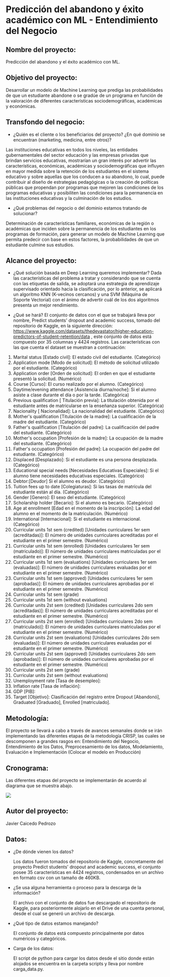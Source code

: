 # Predicción del abandono y  éxito académico con ML - Entendimiento del Negocio

## Nombre del proyecto:

Predicción del abandono y el éxito académico con ML.

## Objetivo del proyecto:

Desarrollar un modelo de Machine Learning que prediga las probabilidades de que un estudiante abandone o se gradúe de un programa en función de la valoración de diferentes características sociodemográficas, académicas y económicas.

## Transfondo del negocio:
- ¿Quién es el cliente o los beneficiarios del proyecto? ¿En qué dominio se encuentran (marketing, medicina, entre otros)?

Las instituciones educativas en todos los niveles, las entidades gubernamentales del sector educación y las empresas privadas que brindan servicios educativas, mostrarían un gran interés por advertir las características, económicas, académicas y sociodemográficas que influyen en mayor medida sobre la retención de los estudiantes en el sistema educativo y sobre aquellas que los conducen a su abandono, lo cual, puede contribuir al diseño de estrategias pedagógicas o la creación de políticas públicas que propendan por programas que mejoren las condiciones de los programas educativas y posibiliten las condiciones para la permanencia en las instituciones educativas y la culminación de los estudios.

- ¿Qué problemas del negocio o del dominio estamos tratando de solucionar?

Determinación de características familiares, económicas de la región o académicas que inciden sobre la permanencia de los estudiantes en los programas de formación, para generar un modelo de Machine Learning que permita predecir con base en estos factores, la probabilidades de que un estudiante culmine sus estudios.

## Alcance del proyecto:

- ¿Qué solución basada en Deep Learning queremos implementar?
Dada las características del problema a tratar y considerando que se cuenta con las etiquetas de salida, se adoptará una estrategia de aprendizaje supervisado orientado hacia la clasificación, por lo anterior, se aplicará un algoritmo KNN (K-vecinos cercanos) y una SVM (Máquina de Soporte Vectorial) con el ánimo de advertir cuál de los dos algoritmos presenta un mejor rendimiento.
  
- ¿Qué se hará?
  El conjunto de datos con el que se trabajará lleva por nombre, Predict students' dropout and academic success, tomado del repositorio de Kaggle, en la siguiente dirección: https://www.kaggle.com/datasets/thedevastator/higher-education-predictors-of-student-retention/data , este conjunto de datos está compuesto por 35 columnas y 4424 registros. Las características con las que cuenta el dataset se muestran a continuación:

1.	Marital status [Estado civil]: El estado civil del estudiante. (Categórico)
2.	Application mode [Modo de solicitud]: El método de solicitud utilizado por el estudiante. (Categórico)
3.	Application order [Orden de solicitud]: El orden en que el estudiante presentó la solicitud. (Numérico)
4.	Course [Curso]: El curso realizado por el alumno. (Categórico)
5.	Daytime/evening attendance [Asistencia diurna/noche]: Si el alumno asiste a clase durante el día o por la tarde. (Categórica)
6.	Previous qualification [ Titulación previa]: La titulación obtenida por el estudiante antes de matricularse en la enseñanza superior. (Categórica)
7.	Nacionality [ Nacionalidad]: La nacionalidad del estudiante. (Categórico)
8.	Mother's qualification [Titulación de la madre]: La cualificación de la madre del estudiante. (Categórico)
9.	Father's qualification [Titulación del padre]: La cualificación del padre del estudiante. (Categórico)
10.	Mother's occupation [Profesión de la madre]: La ocupación de la madre del estudiante. (Categórico)
11.	Father's occupation [Profesión del padre]: La ocupación del padre del estudiante. (Categórico)
12.	Displaced [Desplazado]: Si el estudiante es una persona desplazada. (Categórico)
13.	Educational special needs [Necesidades Educativas Especiales]: Si el alumno tiene necesidades educativas especiales. (Categórico)
14.	Debtor:[Deudor] Si el alumno es deudor. (Categórico)
15.	Tuition fees up to date [Colegiaturas]: Si las tasas de matrícula del estudiante están al día. (Categórico)
16.	Gender [Genero]: El sexo del estudiante. (Categórico)
17.	Scholarship holder [Becario]: Si el alumno es becario. (Categórico)
18.	Age at enrollment [Edad en el momento de la inscripción]: La edad del alumno en el momento de la matriculación. (Numérico)
19.	International [Internacional]: Si el estudiante es internacional. (Categórico)
20.	Curricular units 1st sem (credited) [Unidades curriculares 1er sem (acreditadas)]: El número de unidades curriculares acreditadas por el estudiante en el primer semestre. (Numérico)
21.	Curricular units 1st sem (enrolled) [Unidades curriculares 1er sem (matriculado)]: El número de unidades curriculares matriculadas por el estudiante en el primer semestre. (Numérico)
22.	Curricular units 1st sem (evaluations) [Unidades curriculares 1er sem (evaluadas)]: El número de unidades curriculares evaluadas por el estudiante en el primer semestre. (Numérico)
23.	Curricular units 1st sem (approved) [Unidades curriculares 1er sem (aprobadas)]: El número de unidades curriculares aprobadas por el estudiante en el primer semestre. (Numérico)
24.	Curricular units 1st sem (grade)
25.	Curricular units 1st sem (without evaluations)
26.	Curricular units 2st sem (credited) [Unidades curriculares 2do sem (acreditadas)]: El número de unidades curriculares acreditadas por el estudiante en el primer semestre. (Numérico)
27.	Curricular units 2st sem (enrolled) [Unidades curriculares 2do sem (matriculado)]: El número de unidades curriculares matriculadas por el estudiante en el primer semestre. (Numérico)
28.	Curricular units 2st sem (evaluations) [Unidades curriculares 2do sem (evaluadas)]: El número de unidades curriculares evaluadas por el estudiante en el primer semestre. (Numérico)
29.	Curricular units 2st sem (approved) [Unidades curriculares 2do sem (aprobadas)]: El número de unidades curriculares aprobadas por el estudiante en el primer semestre. (Numérico)
30.	Curricular units 2st sem (grade)
31.	Curricular units 2st sem (without evaluations)
32.	Unemployment rate [Tasa de desempleo]:
33.	Inflation rate [Tasa de inflación]:
34.	GDP [PIB]:
35.	Target [Objetivo]: Clasificación del registro entre Dropout [Abandonó], Graduated [Graduado], Enrolled [matriculado].

## Metodología:

El proyecto se llevará a cabo a través de avances semanales donde se irán implementando las diferentes etapas de la metodología CRISP, las cuales se descomponen a grandes rasgos en: Entendimiento del Negocio, Entendimiento de los Datos, Preprocesamiento de los datos, Modelamiento, Evaluación e Implementación (Colocar el modelo en Producción)

## Cronograma:

Las diferentes etapas del proyecto se implementarán de acuerdo al diagrama que se muestra abajo.

<img src="https://i.postimg.cc/JhfnQPMt/cronograma-MLDS-M3.png)https://i.postimg.cc/JhfnQPMt/cronograma-MLDS-M3.png" />

## Autor del proyecto:

Javier Caicedo Pedrozo

## Datos:

- ¿De dónde vienen los datos?

  Los datos fueron tomados del repositorio de Kaggle, concretamente del proyecto Predict students' dropout and academic success, el conjunto posee 35 características en 4424 registros, condensados en un archivo en formato csv con un tamaño de 460KB.
  
- ¿Se usa alguna herramienta o proceso para la descarga de la información?

  El archivo con el conjunto de datos fue descargado el repositorio de Kaggle, para posteriormente alojarlo en el Drive de una cuenta personal, desde el cual se generó un archivo de descarga.
  
- ¿Qué tipo de datos estamos manejando?

  El conjunto de datos está compuesto principalmente por datos numéricos y categóricos.

- Carga de los datos:

  El script de python para cargar los datos desde el sitio donde están alojados se encuentra en la carpeta scripts y lleva por nombre carga_data.py.
